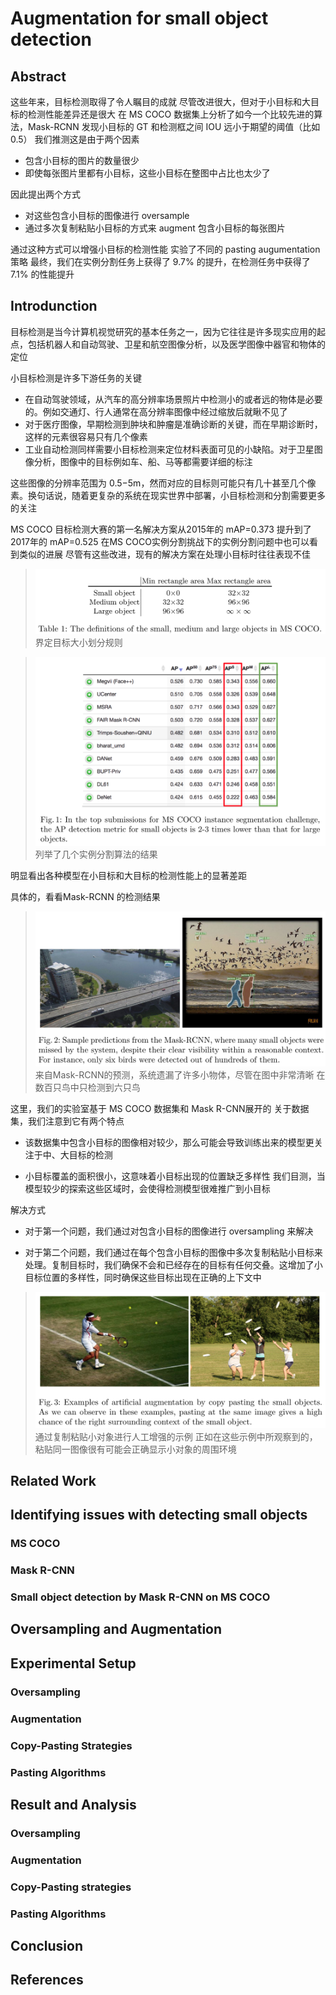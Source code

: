 # Augmentation for small object detection
## Abstract
这些年来，目标检测取得了令人瞩目的成就
尽管改进很大，但对于小目标和大目标的检测性能差异还是很大
在 MS COCO 数据集上分析了如今一个比较先进的算法，Mask-RCNN
发现小目标的 GT 和检测框之间 IOU 远小于期望的阈值（比如0.5）
我们推测这是由于两个因素
* 包含小目标的图片的数量很少
* 即使每张图片里都有小目标，这些小目标在整图中占比也太少了
  

因此提出两个方式
* 对这些包含小目标的图像进行 oversample
* 通过多次复制粘贴小目标的方式来 augment 包含小目标的每张图片

通过这种方式可以增强小目标的检测性能
实验了不同的 pasting augumentation 策略
最终，我们在实例分割任务上获得了 9.7% 的提升，在检测任务中获得了 7.1% 的性能提升

## Introdunction

目标检测是当今计算机视觉研究的基本任务之一，因为它往往是许多现实应用的起点，包括机器人和自动驾驶、卫星和航空图像分析，以及医学图像中器官和物体的定位

小目标检测是许多下游任务的关键
* 在自动驾驶领域，从汽车的高分辨率场景照片中检测小的或者远的物体是必要的。例如交通灯、行人通常在高分辨率图像中经过缩放后就瞅不见了
* 对于医疗图像，早期检测到肿块和肿瘤是准确诊断的关键，而在早期诊断时，这样的元素很容易只有几个像素
* 工业自动检测同样需要小目标检测来定位材料表面可见的小缺陷。对于卫星图像分析，图像中的目标例如车、船、马等都需要详细的标注

这些图像的分辨率范围为 0.5−5m，然而对应的目标则可能只有几十甚至几个像素。换句话说，随着更复杂的系统在现实世界中部署，小目标检测和分割需要更多的关注

MS COCO 目标检测大赛的第一名解决方案从2015年的 mAP=0.373 提升到了2017年的 mAP=0.525
在MS COCO实例分割挑战下的实例分割问题中也可以看到类似的进展
尽管有这些改进，现有的解决方案在处理小目标时往往表现不佳


>![1571295786916](1571295786916.png)
>界定目标大小划分规则

>![1571295799040](1571295799040.png)
>列举了几个实例分割算法的结果

明显看出各种模型在小目标和大目标的检测性能上的显著差距

 具体的，看看Mask-RCNN 的检测结果

>![1571295753008](1571295753008.png)
>来自Mask-RCNN的预测，系统遗漏了许多小物体，尽管在图中非常清晰
>在数百只鸟中只检测到六只鸟

这里，我们的实验室基于 MS COCO 数据集和 Mask R-CNN展开的
关于数据集，我们注意到它有两个特点

* 该数据集中包含小目标的图像相对较少，那么可能会导致训练出来的模型更关注于中、大目标的检测

* 小目标覆盖的面积很小，这意味着小目标出现的位置缺乏多样性
  我们目测，当模型较少的探索这些区域时，会使得检测模型很难推广到小目标

解决方式

-   对于第一个问题，我们通过对包含小目标的图像进行 oversampling 来解决

-   对于第二个问题，我们通过在每个包含小目标的图像中多次复制粘贴小目标来处理。复制目标时，我们确保不会和已经存在的目标有任何交叠。这增加了小目标位置的多样性，同时确保这些目标出现在正确的上下文中

    


>![1571296831162](1571296831162.png)
>通过复制粘贴小对象进行人工增强的示例
>正如在这些示例中所观察到的，粘贴同一图像很有可能会正确显示小对象的周围环境

##  Related Work



## Identifying issues with detecting small objects
### MS COCO
### Mask R-CNN
### Small object detection by Mask R-CNN on MS COCO
## Oversampling and Augmentation
## Experimental Setup
### Oversampling
### Augmentation
### Copy-Pasting Strategies
### Pasting Algorithms
## Result and Analysis
### Oversampling
### Augmentation
### Copy-Pasting strategies
### Pasting Algorithms
## Conclusion

## References

